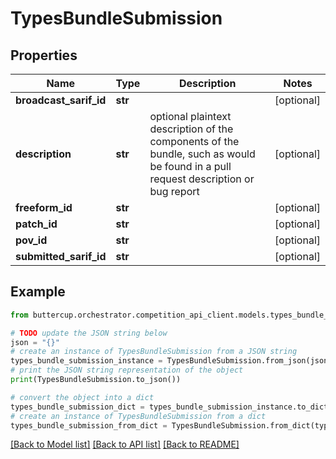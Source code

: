 # TypesBundleSubmission


## Properties

Name | Type | Description | Notes
------------ | ------------- | ------------- | -------------
**broadcast_sarif_id** | **str** |  | [optional] 
**description** | **str** | optional plaintext description of the components of the bundle, such as would be found in a pull request description or bug report | [optional] 
**freeform_id** | **str** |  | [optional] 
**patch_id** | **str** |  | [optional] 
**pov_id** | **str** |  | [optional] 
**submitted_sarif_id** | **str** |  | [optional] 

## Example

```python
from buttercup.orchestrator.competition_api_client.models.types_bundle_submission import TypesBundleSubmission

# TODO update the JSON string below
json = "{}"
# create an instance of TypesBundleSubmission from a JSON string
types_bundle_submission_instance = TypesBundleSubmission.from_json(json)
# print the JSON string representation of the object
print(TypesBundleSubmission.to_json())

# convert the object into a dict
types_bundle_submission_dict = types_bundle_submission_instance.to_dict()
# create an instance of TypesBundleSubmission from a dict
types_bundle_submission_from_dict = TypesBundleSubmission.from_dict(types_bundle_submission_dict)
```
[[Back to Model list]](../README.md#documentation-for-models) [[Back to API list]](../README.md#documentation-for-api-endpoints) [[Back to README]](../README.md)


